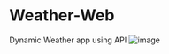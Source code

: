 # Weather-Web
Dynamic Weather app using API
![image](https://user-images.githubusercontent.com/88508518/186591789-8c7bd4a1-f794-482e-be8f-cece6e7a2a86.png)
